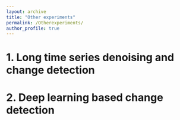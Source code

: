 ```yaml
---
layout: archive
title: "Other experiments"
permalink: /Otherexperiments/
author_profile: true
---
```


# 1. Long time series denoising and change detection


# 2. Deep learning based change detection
